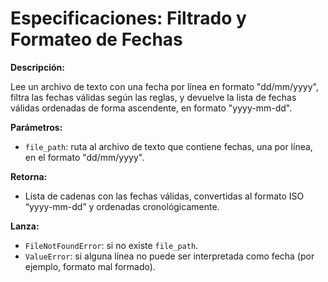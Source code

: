 # Especificaciones: Filtrado y Formateo de Fechas

**Descripción:**

Lee un archivo de texto con una fecha por línea en formato "dd/mm/yyyy", filtra las fechas válidas según las reglas, y devuelve la lista de fechas válidas ordenadas de forma ascendente, en formato "yyyy-mm-dd".

**Parámetros:**

* `file_path`: ruta al archivo de texto que contiene fechas, una por línea, en el formato "dd/mm/yyyy".

**Retorna:**

* Lista de cadenas con las fechas válidas, convertidas al formato ISO “yyyy-mm-dd” y ordenadas cronológicamente.

**Lanza:**

* `FileNotFoundError`: si no existe `file_path`.
* `ValueError`: si alguna línea no puede ser interpretada como fecha (por ejemplo, formato mal formado).